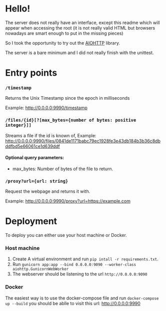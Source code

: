 Hello!
======

The server does not really have an interface, except this readme which will 
 appear when accessing the root (it is not really valid HTML but browsers 
 nowadays are smart enough to put in the missing pieces) 

So I took the opportunity to try out the
 [AIOHTTP](https://aiohttp.readthedocs.io/en/stable/)
 library.

The server is a bare minimum and I did not really finish with the unittest.

Entry points
============

### `/timestamp`
Returns the Unix Timestamp since the epoch in milliseconds

Example: http://0.0.0.0:9990/timestamp
### `/files/{id}[?[max_bytes={number of bytes: positive integer}]]`


Streams a file if the id is known of, 
Example: http://0.0.0.0:9990/files/0841de1171babc79ec1928fe3e43db184b3b36c8dbddfbd5e66061ce1d639ddf

#### Optional query parameters:
- max_bytes: Number of bytes of the file to return.


### `/proxy?url={url: string}`
Request the webpage and returns it with.

Example: http://0.0.0.0:9990/proxy?url=https://example.com

Deployment
=========

To deploy you can either use your host machine or Docker.

### Host machine
1. Create A virtual environment and run `pip intall -r requirements.txt`.
2. Run `gunicorn app:app --bind 0.0.0.0:9090 --worker-class aiohttp.GunicornWebWorker`
3. The webserver should be listening to the url `http://0.0.0.0:9090`


### Docker
The easiest way is to use the docker-compose file and run 
```docker-compose up --build```
you should be ablle to visit this url: http://0.0.0.0:9990
